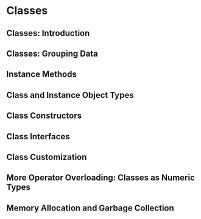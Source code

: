 # Classes

## Classes: Introduction

## Classes: Grouping Data

## Instance Methods

## Class and Instance Object Types

## Class Constructors

## Class Interfaces

## Class Customization

## More Operator Overloading: Classes as Numeric Types

## Memory Allocation and Garbage Collection